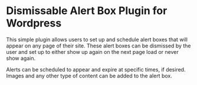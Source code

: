 # Dismissable Alert Box Plugin for Wordpress

This simple plugin allows users to set up and schedule alert boxes that will appear on any page of their site. These alert boxes can be dismissed by the user and set up to either show up again on the next page load or never show again.

Alerts can be scheduled to appear and expire at specific times, if desired. Images and any other type of content can be added to the alert box.
